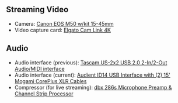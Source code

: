 ## Streaming Video
* Camera: [Canon EOS M50 w/kit 15-45mm](https://amzn.to/2SpSKgJ)
* Video capture card: [Elgato Cam Link 4K](https://amzn.to/2SAldkp)

## Audio
* Audio interface (previous): [Tascam US-2x2 USB 2.0 2-In/2-Out Audio/MIDI interface](https://amzn.to/2SuiRmR)
* Audio interface (current): [Audient ID14 USB Interface with (2) 15' Mogami CorePlus XLR Cables](https://amzn.to/2SrNv08)
* Compressor (for live streaming): [dbx 286s Microphone Preamp & Channel Strip Processor](https://amzn.to/2Su8CiB)
